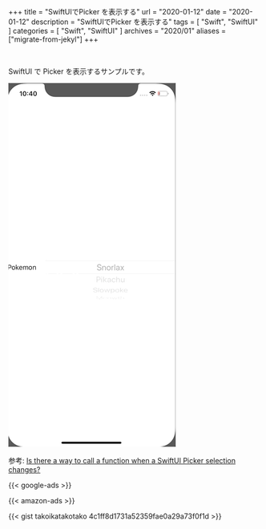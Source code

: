 +++
title =  "SwiftUIでPicker を表示する"
url = "2020-01-12"
date = "2020-01-12"
description = "SwiftUIでPicker を表示する"
tags = [
    "Swift", "SwiftUI"
]
categories = [
    "Swift", "SwiftUI"
]
archives = "2020/01"
aliases = ["migrate-from-jekyl"]
+++

<br>

SwiftUI で Picker を表示するサンプルです。

![Picker Sample](1.gif)

参考: [Is there a way to call a function when a SwiftUI Picker selection changes?](https://stackoverflow.com/questions/58676483/is-there-a-way-to-call-a-function-when-a-swiftui-picker-selection-changes)

<!-- Google Ads -->
{{< google-ads >}}

<!-- Amazon Ads -->
{{< amazon-ads >}}

{{< gist takoikatakotako 4c1ff8d1731a52359fae0a29a73f0f1d >}}
